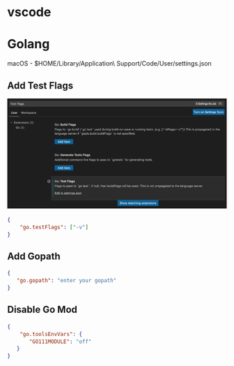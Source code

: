 # vscode

# Golang
macOS - $HOME/Library/Application\ Support/Code/User/settings.json
## Add Test Flags
![add_test_flags](./add_test_flags.jpg "add_test_flags")
```json
{
    "go.testFlags": ["-v"]
}
```
## Add Gopath
```json
{
   "go.gopath": "enter your gopath"
}
```

## Disable Go Mod
```json
{
    "go.toolsEnvVars": {
       "GO111MODULE": "off"
   }
}